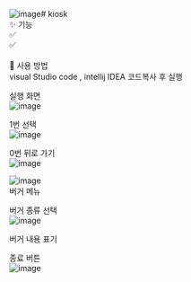 ![image](https://github.com/user-attachments/assets/0b3343d9-2d1d-422a-ba52-9401b1c87af9)# kiosk
<br>
✨ 기능 <br>
✅  <br>
✅  <br>
<br>
🚀 사용 방법 <br>
visual Studio code , intellij IDEA 코드복사 후 실행 <br>




실행 화면<br>
![image](https://github.com/user-attachments/assets/1df5293d-749b-45de-91e3-f590ac83f569)<br>

1번 선택<br>
![image](https://github.com/user-attachments/assets/c50141e3-30e2-411c-8e9b-9584adebd5cc)<br>

0번 뒤로 가기<br>
![image](https://github.com/user-attachments/assets/74d7a39c-b2bc-4bb5-8f65-cab6cedc9fe7)<br>


![image](https://github.com/user-attachments/assets/2b75ac36-b2ee-49ff-b618-1d2bb29298d9)<br>
버거 메뉴<br>

버거 종류 선택<br>
![image](https://github.com/user-attachments/assets/0c38e64e-bed6-488d-aea7-1089c9ff66fd)<br>

버거 내용 표기 <br>

종료 버튼<br>
![image](https://github.com/user-attachments/assets/ff5c4735-8225-425a-bc1b-c06cdc4781fb)<br>
